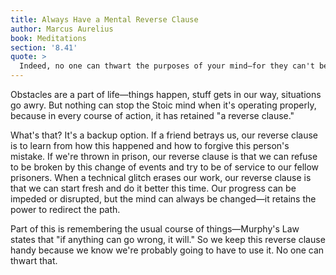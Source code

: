```yaml
---
title: Always Have a Mental Reverse Clause
author: Marcus Aurelius
book: Meditations
section: '8.41'
quote: >
  Indeed, no one can thwart the purposes of your mind—for they can't be touched by fire, steel, tyranny, slander, or anything.
---
```


Obstacles are a part of life—things happen, stuff gets in our way, situations go awry. But nothing can stop the Stoic mind when it's operating properly, because in every course of action, it has retained "a reverse clause."

What's that? It's a backup option. If a friend betrays us, our reverse clause is to learn from how this happened and how to forgive this person's mistake. If we're thrown in prison, our reverse clause is that we can refuse to be broken by this change of events and try to be of service to our fellow prisoners. When a technical glitch erases our work, our reverse clause is that we can start fresh and do it better this time. Our progress can be impeded or disrupted, but the mind can always be changed—it retains the power to redirect the path.

Part of this is remembering the usual course of things—Murphy's Law states that "if anything can go wrong, it will." So we keep this reverse clause handy because we know we're probably going to have to use it. No one can thwart that.
